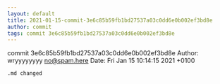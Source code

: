 ```yaml
---
layout: default
title: 2021-01-15-commit-3e6c85b59fb1bd27537a03c0dd6e0b002ef3bd8e
author: commit
tags: commit 3e6c85b59fb1bd27537a03c0dd6e0b002ef3bd8e
---
```


commit 3e6c85b59fb1bd27537a03c0dd6e0b002ef3bd8e
Author: wryyyyyyyy <no@spam.here>
Date:   Fri Jan 15 10:14:15 2021 +0100

    .md changed
